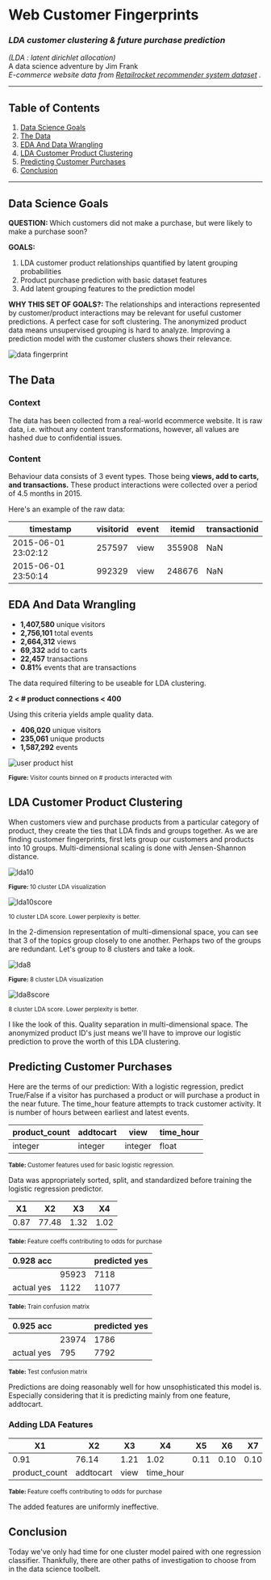 # Web Customer Fingerprints

### _LDA customer clustering & future purchase prediction_  

_(LDA : latent dirichlet allocation)_  
A data science adventure by Jim Frank  
_E-commerce website data from  [Retailrocket recommender system dataset](https://www.kaggle.com/retailrocket/ecommerce-dataset) ._

---

## Table of Contents
1. [Data Science Goals](#data-science-goals)
2. [The Data](#the-data)
3. [EDA And Data Wrangling](#eda-and-data-wrangling)
4. [LDA Customer Product Clustering](#lda-customer-product-clustering)
5. [Predicting Customer Purchases](#predicting-customer-purchases)
6. [Conclusion](#conclusion)

---

## Data Science Goals

<b>QUESTION:  </b> 
Which customers did not make a purchase, but were likely to make a purchase soon?  

<b>GOALS:  </b> 
1. LDA customer product relationships quantified by latent grouping probabilities
2. Product purchase prediction with basic dataset features
3. Add latent grouping features to the prediction model 

<b>WHY THIS SET OF GOALS?:  </b> 
The relationships and interactions represented by customer/product interactions may be relevant for useful customer predictions. A perfect case for soft clustering. The anonymized product data means unsupervised grouping is hard to analyze. Improving a prediction model with the customer clusters shows their relevance.

![data fingerprint](http://www.datafingerprint.co.uk/dfplogo2right.jpg)

## The Data

### Context

The data has been collected from a real-world ecommerce website. It is raw data, i.e. without any content transformations, however, all values are hashed due to confidential issues.

### Content

Behaviour data consists of 3 event types. Those being **views, add to carts, and transactions.** These product interactions were collected over a period of 4.5 months in 2015.

Here's an example of the raw data:

| timestamp | visitorid | event | itemid | transactionid |
|--|--|--|--|--|
| 2015-06-01 23:02:12 | 257597 | view | 355908 | NaN |
| 2015-06-01 23:50:14 | 992329 | view | 248676 | NaN |

## EDA And Data Wrangling

* <b>1,407,580</b> unique visitors  
* <b>2,756,101</b> total events  
* <b>2,664,312</b> views  
* <b>69,332</b> add to carts  
* <b>22,457</b> transactions  
* <b>0.81%</b> events that are transactions  

The data required filtering to be useable for LDA clustering.

**2 < # product connections < 400**

Using this criteria yields ample quality data.  
* <b>406,020</b> unique visitors
* <b>235,061</b> unique products
* <b>1,587,292</b> events

![user product hist](https://github.com/truejimfrank/WebCustomerFingerprints/blob/master/img/product_hist.png)

<sub><b>Figure: </b> Visitor counts binned on # products interacted with </sub>

## LDA Customer Product Clustering

When customers view and purchase products from a particular category of product, they create the ties that LDA finds and groups together. As we are finding customer fingerprints, first lets group our customers and products into 10 groups. Multi-dimensional scaling is done with Jensen-Shannon distance.

![lda10](https://github.com/truejimfrank/WebCustomerFingerprints/blob/master/img/cat10_ldavis.png)

<sub><b>Figure: </b> 10 cluster LDA visualization </sub>


![lda10score](https://github.com/truejimfrank/WebCustomerFingerprints/blob/master/img/cat10_scores.png)

<sub><b></b> 10 cluster LDA score. Lower perplexity is better. </sub>

In the 2-dimension representation of multi-dimensional space, you can see that 3 of the topics group closely to one another. Perhaps two of the groups are redundant. Let's group to 8 clusters and take a look.

![lda8](https://github.com/truejimfrank/WebCustomerFingerprints/blob/master/img/cat8_ldavis.png)

<sub><b>Figure: </b> 8 cluster LDA visualization </sub>

![lda8score](https://github.com/truejimfrank/WebCustomerFingerprints/blob/master/img/cat8_scores.png)

<sub><b></b> 8 cluster LDA score. Lower perplexity is better. </sub>

I like the look of this. Quality separation in multi-dimensional space. The anonymized product ID's just means we'll have to improve our logistic prediction to prove the worth of this LDA clustering.

## Predicting Customer Purchases

Here are the terms of our prediction: With a logistic regression, predict True/False if a visitor has purchased a product or will purchase a product in the near future. The time_hour feature attempts to track customer activity. It is number of hours between earliest and latest events.

| product_count | addtocart | view | time_hour |
|--|--|--|--|
| integer | integer | integer | float |

<sub><b>Table: </b> Customer features used for basic logistic regression. </sub>

Data was appropriately sorted, split, and standardized before training the logistic regression predictor.

| X1 | X2 | X3 | X4 |
|--|--|--|--|
| 0.87 | 77.48 | 1.32 | 1.02 |

<sub><b>Table: </b> Feature coeffs contributing to odds for purchase </sub>

| 0.928 acc |  | predicted yes |
|--|--|--|
|  | 95923 | 7118 |
| actual yes | 1122 | 11077 |

<sub><b>Table: </b> Train confusion matrix </sub>

| 0.925 acc |  | predicted yes |
|--|--|--|
|  | 23974 | 1786 |
| actual yes | 795 | 7792 |

<sub><b>Table: </b> Test confusion matrix </sub>

Predictions are doing reasonably well for how unsophisticated this model is. Especially considering that it is predicting mainly from one feature, addtocart.

### Adding LDA Features

| X1 | X2 | X3 | X4 | X5 | X6 | X7 | X8 | X9 | X10 | X11 | X12 |
|--|--|--|--|--|--|--|--|--|--|--|--|
| 0.91 | 76.14 | 1.21 | 1.02 | 0.11 | 0.10 | 0.10 | 0.10 | 0.10 | 0.10 | 0.10 | 0.10 |
| product_count | addtocart | view | time_hour |

<sub><b>Table: </b> Feature coeffs contributing to odds for purchase </sub>

The added features are uniformly ineffective.

## Conclusion

Today we've only had time for one cluster model paired with one regression classifier. Thankfully, there are other paths of investigation to choose from in the data science toolbelt.
